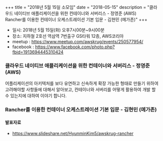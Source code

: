 +++
title = "2018년 5월 15일 소모임"
date = "2018-05-15"
description = "클라우드 네이티브 애플리케이션을 위한 컨테이너와 서버리스 - 정영준 (AWS) <br>Rancher를 이용한 컨테이너 오케스트레이션 기본 입문 - 김현민 (메가존)"
+++

- 일시: 2018년 5월 15일(화) 오후7시00분~9시00분
- 장소: 지하철 2호선 역삼역 7번출구 GS타워 12층, AWS코리아
- meetup : https://www.meetup.com/awskrug/events/250577954/
- facebook : https://www.facebook.com/photo.php?fbid=1913694445310424

### 클라우드 네이티브 애플리케이션을 위한 컨테이너와 서버리스 - 정영준 (AWS)
어플리케이션의 아키텍처를 보다 유연하고 신속하게 확장 가능한 형태로 만들기 위하여 고려해야할 사항들에 대해서 알아보고, 컨테이너와 서버리를 어떻게 활용하여 개발 할 수 있는지에 대하여 이야기 합니다.

### Rancher를 이용한 컨테이너 오케스트레이션 기본 입문 - 김현민 (메가존)
#### 발표자료
- https://www.slideshare.net/HyunminKim5/awskrug-rancher